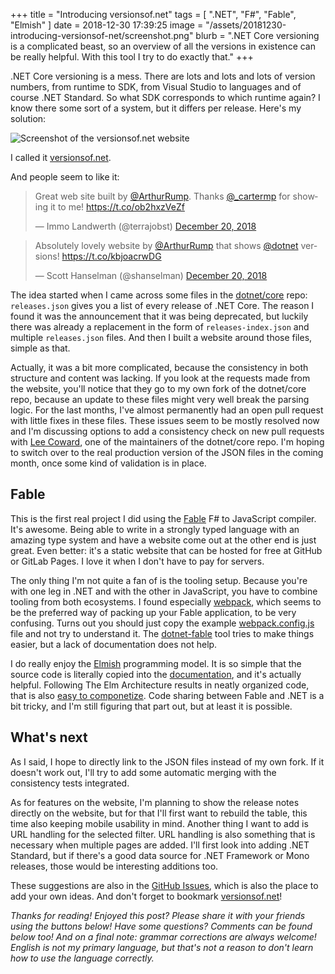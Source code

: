 +++
title = "Introducing versionsof.net"
tags = [ ".NET", "F#", "Fable", "Elmish" ]
date = 2018-12-30 17:39:25
image = "/assets/20181230-introducing-versionsof-net/screenshot.png"
blurb = ".NET Core versioning is a complicated beast, so an overview of all the versions in existence can be really helpful. With this tool I try to do exactly that."
+++


.NET Core versioning is a mess. There are lots and lots and lots of version numbers, from runtime to SDK, from Visual Studio to languages and of course .NET Standard. So what SDK corresponds to which runtime again? I know there some sort of a system, but it differs per release. Here's my solution:

![Screenshot of the versionsof.net website](/assets/20181230-introducing-versionsof-net/screenshot.png "Bringing clarity to versions of .NET")

I called it [versionsof.net](https://versionsof.net).

And people seem to like it:

<blockquote class="twitter-tweet"><p lang="en" dir="ltr">Great web site built by <a href="https://twitter.com/ArthurRump?ref_src=twsrc%5Etfw">@ArthurRump</a>. Thanks <a href="https://twitter.com/_cartermp?ref_src=twsrc%5Etfw">@_cartermp</a> for showing it to me! <a href="https://t.co/ob2hxzVeZf">https://t.co/ob2hxzVeZf</a></p>&mdash; Immo Landwerth (@terrajobst) <a href="https://twitter.com/terrajobst/status/1075889623178477568?ref_src=twsrc%5Etfw">December 20, 2018</a></blockquote>
<blockquote class="twitter-tweet"><p lang="en" dir="ltr">Absolutely lovely website by <a href="https://twitter.com/ArthurRump?ref_src=twsrc%5Etfw">@ArthurRump</a> that shows <a href="https://twitter.com/dotnet?ref_src=twsrc%5Etfw">@dotnet</a> versions! <a href="https://t.co/kbjoacrwDG">https://t.co/kbjoacrwDG</a></p>&mdash; Scott Hanselman (@shanselman) <a href="https://twitter.com/shanselman/status/1075894394396467200?ref_src=twsrc%5Etfw">December 20, 2018</a></blockquote> <script async src="https://platform.twitter.com/widgets.js" charset="utf-8"></script> 

The idea started when I came across some files in the [dotnet/core](https://github.com/dotnet/core) repo: `releases.json` gives you a list of every release of .NET Core. The reason I found it was the announcement that it was being deprecated, but luckily there was already a replacement in the form of `releases-index.json` and multiple `releases.json` files. And then I built a website around those files, simple as that.

Actually, it was a bit more complicated, because the consistency in both structure and content was lacking. If you look at the requests made from the website, you'll notice that they go to my own fork of the dotnet/core repo, because an update to these files might very well break the parsing logic. For the last months, I've almost permanently had an open pull request with little fixes in these files. These issues seem to be mostly resolved now and I'm discussing options to add a consistency check on new pull requests with [Lee Coward](https://github.com/leecow), one of the maintainers of the dotnet/core repo. I'm hoping to switch over to the real production version of the JSON files in the coming month, once some kind of validation is in place.

## Fable
This is the first real project I did using the [Fable](https://fable.io) F# to JavaScript compiler. It's awesome. Being able to write in a strongly typed language with an amazing type system and have a website come out at the other end is just great. Even better: it's a static website that can be hosted for free at GitHub or GitLab Pages. I love it when I don't have to pay for servers.

The only thing I'm not quite a fan of is the tooling setup. Because you're with one leg in .NET and with the other in JavaScript, you have to combine tooling from both ecosystems. I found especially [webpack](https://webpack.js.org/), which seems to be the preferred way of packing up your Fable application, to be very confusing. Turns out you should just copy the example [webpack.config.js](https://github.com/fable-compiler/webpack-config-template) file and not try to understand it. The [dotnet-fable](https://www.nuget.org/packages/dotnet-fable/) tool tries to make things easier, but a lack of documentation does not help.

I do really enjoy the [Elmish](https://elmish.github.io) programming model. It is so simple that the source code is literally copied into the [documentation](https://elmish.github.io/elmish/program.html), and it's actually helpful. Following The Elm Architecture results in neatly organized code, that is also [easy to componetize](https://www.youtube.com/watch?v=-Oc4xJivY78). Code sharing between Fable and .NET is a bit tricky, and I'm still figuring that part out, but at least it is possible.

## What's next
As I said, I hope to directly link to the JSON files instead of my own fork. If it doesn't work out, I'll try to add some automatic merging with the consistency tests integrated.

As for features on the website, I'm planning to show the release notes directly on the website, but for that I'll first want to rebuild the table, this time also keeping mobile usability in mind. Another thing I want to add is URL handling for the selected filter. URL handling is also something that is necessary when multiple pages are added. I'll first look into adding .NET Standard, but if there's a good data source for .NET Framework or Mono releases, those would be interesting additions too.

These suggestions are also in the [GitHub Issues](https://github.com/arthurrump/versionsof.net/issues), which is also the place to add your own ideas. And don't forget to bookmark [versionsof.net](https://versionsof.net)!

*Thanks for reading! Enjoyed this post? Please share it with your friends using the buttons below! Have some questions? Comments can be found below too! And on a final note: grammar corrections are always welcome! English is not my primary language, but that's not a reason to don't learn how to use the language correctly.*